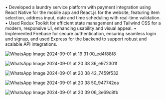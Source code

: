 • Developed a laundry service platform with payment integration using React Native for the mobile app and React.js
for the website, featuring item selection, address input, date and time scheduling with real-time validation.
• Used Redux Toolkit for efficient state management and Tailwind CSS for a modern, responsive UI, enhancing usability
and visual appeal.
• Implemented Firebase for secure authentication, ensuring seamless login and signup, and used Express for the
backend to support robust and scalable API integrations.


![WhatsApp Image 2024-09-01 at 19 31 00_ed4f88f8](https://github.com/user-attachments/assets/e580e006-e61c-4baa-9a35-be20fa39eaa3)

![WhatsApp Image 2024-09-01 at 20 38 36_e972301f](https://github.com/user-attachments/assets/97232b27-2a5d-4310-9210-4c87c5b11ce2)

![WhatsApp Image 2024-09-01 at 20 38 42_7459f532](https://github.com/user-attachments/assets/a3b64266-521d-4651-a5de-df3a46c6b534)

![WhatsApp Image 2024-09-01 at 20 38 50_947742ea](https://github.com/user-attachments/assets/c6d51fcd-07aa-425a-9ca0-93d3584be57a)

![WhatsApp Image 2024-09-01 at 20 39 06_3e69c8fb](https://github.com/user-attachments/assets/1ceb335d-6357-4b7e-a8b4-08c4562c0fe7)




